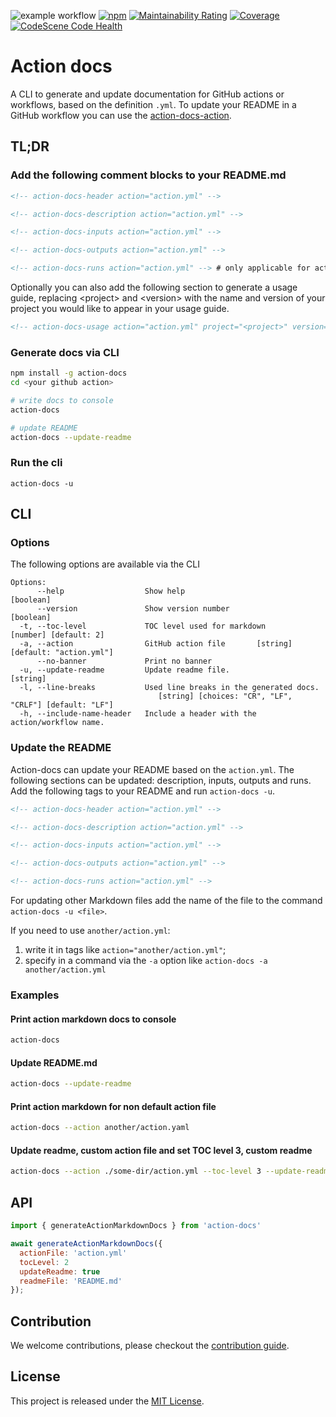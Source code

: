 <!-- BADGES/ -->

![example workflow](https://github.com/npalm/action-docs/actions/workflows/ci.yml/badge.svg) [![npm](https://img.shields.io/npm/v/action-docs.svg)](https://npmjs.org/package/action-docs) [![Maintainability Rating](https://sonarcloud.io/api/project_badges/measure?project=action-docs&metric=sqale_rating)](https://sonarcloud.io/dashboard?id=action-docs) [![Coverage](https://sonarcloud.io/api/project_badges/measure?project=action-docs&metric=coverage)](https://sonarcloud.io/dashboard?id=action-docs) [![CodeScene Code Health](https://codescene.io/projects/49602/status-badges/code-health)](https://codescene.io/projects/49602)

<!-- /BADGES -->

# Action docs

A CLI to generate and update documentation for GitHub actions or workflows, based on the definition `.yml`. To update your README in a GitHub workflow you can use the [action-docs-action](https://github.com/npalm/action-docs-action).

## TL;DR

### Add the following comment blocks to your README.md

```md
<!-- action-docs-header action="action.yml" -->

<!-- action-docs-description action="action.yml" -->

<!-- action-docs-inputs action="action.yml" -->

<!-- action-docs-outputs action="action.yml" -->

<!-- action-docs-runs action="action.yml" --> # only applicable for actions, not workflows
```

Optionally you can also add the following section to generate a usage guide, replacing \<project\> and \<version\> with the name and version of your project you would like to appear in your usage guide.

```md
<!-- action-docs-usage action="action.yml" project="<project>" version="<version>" -->
```

### Generate docs via CLI

```bash
npm install -g action-docs
cd <your github action>

# write docs to console
action-docs

# update README
action-docs --update-readme
```

### Run the cli

```
action-docs -u
```

## CLI

### Options

The following options are available via the CLI

```
Options:
      --help                  Show help                                       [boolean]
      --version               Show version number                             [boolean]
  -t, --toc-level             TOC level used for markdown         [number] [default: 2]
  -a, --action                GitHub action file       [string] [default: "action.yml"]
      --no-banner             Print no banner
  -u, --update-readme         Update readme file.                              [string]
  -l, --line-breaks           Used line breaks in the generated docs.
                                 [string] [choices: "CR", "LF", "CRLF"] [default: "LF"]
  -h, --include-name-header   Include a header with the action/workflow name.
```

### Update the README

Action-docs can update your README based on the `action.yml`. The following sections can be updated: description, inputs, outputs and runs. Add the following tags to your README and run `action-docs -u`.

```md
<!-- action-docs-header action="action.yml" -->

<!-- action-docs-description action="action.yml" -->

<!-- action-docs-inputs action="action.yml" -->

<!-- action-docs-outputs action="action.yml" -->

<!-- action-docs-runs action="action.yml" -->
```

For updating other Markdown files add the name of the file to the command `action-docs -u <file>`.

If you need to use `another/action.yml`:

1. write it in tags like `action="another/action.yml"`;
1. specify in a command via the `-a` option like `action-docs -a another/action.yml`

### Examples

#### Print action markdown docs to console

```bash
action-docs
```

#### Update README.md

```bash
action-docs --update-readme
```

#### Print action markdown for non default action file

```bash
action-docs --action another/action.yaml
```

#### Update readme, custom action file and set TOC level 3, custom readme

```bash
action-docs --action ./some-dir/action.yml --toc-level 3 --update-readme docs.md
```

## API

```javascript
import { generateActionMarkdownDocs } from 'action-docs'

await generateActionMarkdownDocs({
  actionFile: 'action.yml'
  tocLevel: 2
  updateReadme: true
  readmeFile: 'README.md'
});
```

## Contribution

We welcome contributions, please checkout the [contribution guide](CONTRIBUTING.md).

## License

This project is released under the [MIT License](./LICENSE).
